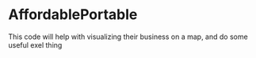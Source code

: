 # AffordablePortable
This code will help with visualizing their business on a map, and do some useful exel thing

